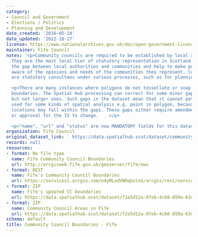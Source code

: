 ```yaml
---
category:
- Council and Government
- Elections / Politics
- Planning and Development
date_created: '2016-05-24'
date_updated: '2022-10-27'
license: https://www.nationalarchives.gov.uk/doc/open-government-licence/version/3/
maintainer: Fife Council
notes: '<p>Community councils are required to be established by local authorities.
  They are the most local tier of statutory representation in Scotland. They bridge
  the gap between local authorities and communities and help to make public bodies
  aware of the opinions and needs of the communities they represent. Community councils
  are statutory consultees under various processes, such as for planning applications.</p>

  <p>There are many instances where polygons do not tessellate or snap to local authority
  boundaries. The Spatial Hub processing can correct for some minor gap errors (&lt;5m)
  but not larger ones. Such gaps in the dataset mean that it cannot potentially be
  used for some kinds of spatial analysis e.g. point in polygon, because some point
  locations may fall within the gaps. These gaps either require amendment at source
  or approval for the IS to change.    </p>

  <p>"name", "url" and "status" are now MANDATORY fields for this dataset.                                                                                                                                                                                                                                                                                                                                                                                                                                                                                                                                                                                                                                                                                                                                                                                                                                                                                                                                                                                                                                                                                                                                                                                                                                                                                                                                                                                                                                                                                                                                                                                                                           </p>'
organization: Fife Council
original_dataset_link: ' https://data.spatialhub.scot/dataset/community_council_boundaries-fi'
records: null
resources:
- format: No file type
  name: Fife Community Council Boundaries
  url: http://arcgisweb.fife.gov.uk/geoserver/fife/ows
- format: REST
  name: Fife's Community Council Boundaries
  url: https://services1.arcgis.com/e4yMLodVNRqGnlnG/arcgis/rest/services/CommunityCouncilAreas_Mar2021/FeatureServer
- format: ZIP
  name: Fife's updated CC boundaries
  url: https://data.spatialhub.scot/dataset/f2a5d12a-07eb-4cb8-859a-63dbcb29e6cb/resource/c450fc20-a9fa-4814-a701-12ebed9a2c8e/download/fife-cc.zip
- format: ZIP
  name: Community Council Areas in Fife
  url: https://data.spatialhub.scot/dataset/f2a5d12a-07eb-4cb8-859a-63dbcb29e6cb/resource/4f8d1c3b-d552-4dfa-afbc-917debc6dde1/download/fife_community_councils.zip
schema: default
title: Community Council Boundaries - Fife
---
```

